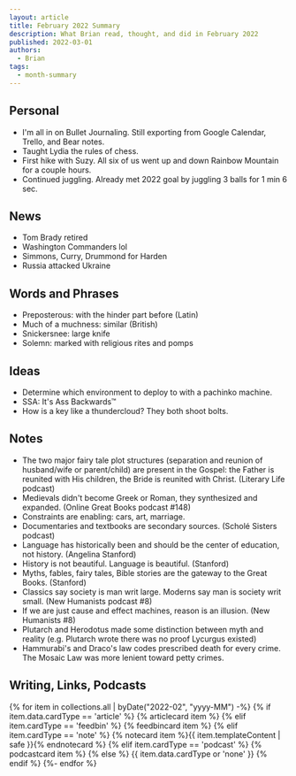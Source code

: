 ```yaml
---
layout: article
title: February 2022 Summary
description: What Brian read, thought, and did in February 2022
published: 2022-03-01
authors:
  - Brian
tags:
  - month-summary
---
```


## Personal
- I'm all in on Bullet Journaling. Still exporting from Google Calendar, Trello, and Bear notes.
- Taught Lydia the rules of chess.
- First hike with Suzy. All six of us went up and down Rainbow Mountain for a couple hours.
- Continued juggling. Already met 2022 goal by juggling 3 balls for 1 min 6 sec.

## News
- Tom Brady retired
- Washington Commanders lol
- Simmons, Curry, Drummond for Harden
- Russia attacked Ukraine

## Words and Phrases
- Preposterous: with the hinder part before (Latin)
- Much of a muchness: similar (British)
- Snickersnee: large knife
- Solemn: marked with religious rites and pomps

## Ideas
- Determine which environment to deploy to with a pachinko machine.
- SSA: It's Ass Backwards™
- How is a key like a thundercloud? They both shoot bolts.

## Notes
- The two major fairy tale plot structures (separation and reunion of husband/wife or parent/child) are present in the Gospel: the Father is reunited with His children, the Bride is reunited with Christ. (Literary Life podcast)
- Medievals didn't become Greek or Roman, they synthesized and expanded. (Online Great Books podcast #148)
- Constraints are enabling: cars, art, marriage.
- Documentaries and textbooks are secondary sources. (Scholé Sisters podcast)
- Language has historically been and should be the center of education, not history. (Angelina Stanford)
- History is not beautiful. Language is beautiful. (Stanford)
- Myths, fables, fairy tales, Bible stories are the gateway to the Great Books. (Stanford)
- Classics say society is man writ large. Moderns say man is society writ small. (New Humanists podcast #8)
- If we are just cause and effect machines, reason is an illusion. (New Humanists #8)
- Plutarch and Herodotus made some distinction between myth and reality (e.g. Plutarch wrote there was no proof Lycurgus existed)
- Hammurabi's and Draco's law codes prescribed death for every crime. The Mosaic Law was more lenient toward petty crimes.

## Writing, Links, Podcasts

<div class="stack cards">
{% for item in collections.all | byDate("2022-02", "yyyy-MM") -%}
  {% if item.data.cardType == 'article' %}
  {% articlecard item %}
  {% elif item.cardType == 'feedbin' %}
  {% feedbincard item %}
  {% elif item.cardType == 'note' %}
  {% notecard item %}{{ item.templateContent | safe }}{% endnotecard %}
  {% elif item.cardType == 'podcast' %}
  {% podcastcard item %}
  {% else %}
  {{ item.data.cardType or 'none' }}
  {% endif %}
{%- endfor %}
</div>